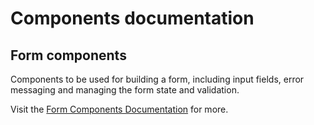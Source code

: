 # Components documentation

## Form components

Components to be used for building a form, including input fields, error messaging and managing the form state and validation.

Visit the [Form Components Documentation](form/README.md) for more.
